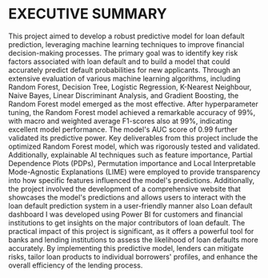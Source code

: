 # EXECUTIVE SUMMARY
This project aimed to develop a robust predictive model for loan default prediction, leveraging machine learning techniques to improve financial decision-making processes. The primary goal was to identify key risk factors associated with loan default and to build a model that could accurately predict default probabilities for new applicants.
Through an extensive evaluation of various machine learning algorithms, including Random Forest, Decision Tree, Logistic Regression, K-Nearest Neighbour, Naive Bayes, Linear Discriminant Analysis, and Gradient Boosting, the Random Forest model emerged as the most effective. After hyperparameter tuning, the Random Forest model achieved a remarkable accuracy of 99%, with macro and weighted average F1-scores also at 99%, indicating excellent model performance. The model's AUC score of 0.99 further validated its predictive power.
Key deliverables from this project include the optimized Random Forest model, which was rigorously tested and validated. Additionally, explainable AI techniques such as feature importance, Partial Dependence Plots (PDPs), Permutation importance and Local Interpretable Mode-Agnostic Explanations (LIME) were employed to provide transparency into how specific features influenced the model's predictions. Additionally, the project involved the development of a comprehensive website that showcases the model's predictions and allows users to interact with the loan default prediction system in a user-friendly manner also Loan default dashboard I was developed using Power BI for customers and financial institutions to get insights on the major contributors of loan default.
The practical impact of this project is significant, as it offers a powerful tool for banks and lending institutions to assess the likelihood of loan defaults more accurately. By implementing this predictive model, lenders can mitigate risks, tailor loan products to individual borrowers' profiles, and enhance the overall efficiency of the lending process.
